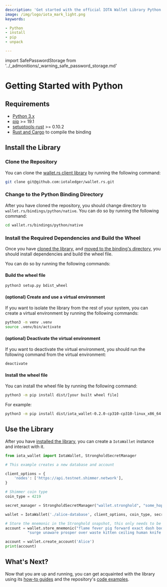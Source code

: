 ```yaml
---
description: 'Get started with the official IOTA Wallet Library Python binding.'
image: /img/logo/iota_mark_light.png
keywords:

- Python
- install
- pip
- unpack

---
```

import SafePasswordStorage from '../_admonitions/_warning_safe_password_storage.md'

# Getting Started with Python 

<SafePasswordStorage />

## Requirements

* [Python 3.x](https://www.python.org)
* [pip](https://pypi.org/project/pip) >= 19.1
* [setuptools-rust](https://pypi.org/project/setuptools-rust/) >= 0.10.2
* [Rust and Cargo](https://doc.rust-lang.org/cargo/getting-started/installation.html) to compile the binding

## Install the Library

### Clone the Repository

You can clone the [wallet.rs client library](https://github.com/iotaledger/wallet.rs) by running the following command:

```bash
git clone git@github.com:iotaledger/wallet.rs.git
```

### Change to the Python Binding Directory

After you have cloned the repository, you should change directory to `wallet.rs/bindings/python/native`. You can do so
by
running the following command:

```bash
cd wallet.rs/bindings/python/native
```

### Install the Required Dependencies and Build the Wheel

Once you have [cloned the library](#clone-the-library),
and [moved to the binding's directory](#change-to-the-python-binding-directory), you should install dependencies and
build the wheel file.

You can do so by running the following commands:

#### Build the wheel file

```bash
python3 setup.py bdist_wheel
```

#### (optional) Create and use a virtual environment

If you want to isolate the library from the rest of your system, you can create a virtual environment by running the
following commands:

```bash
python3 -m venv .venv
source .venv/bin/activate
````

#### (optional) Deactivate the virtual environment

If you want to deactivate the virtual environment, you should run the following command from the virtual environment:

```bash
deactivate
```

#### Install the wheel file

You can install the wheel file by running the following command:

```bash
python3 -m pip install dist/[your built wheel file]
```

For example:

```bash
python3 -m pip install dist/iota_wallet-0.2.0-cp310-cp310-linux_x86_64.whl
```

## Use the Library

After you have [installed the library](#install-the-library), you can create a `IotaWallet` instance and interact with
it.

```python
from iota_wallet import IotaWallet, StrongholdSecretManager

# This example creates a new database and account

client_options = {
    'nodes': ['https://api.testnet.shimmer.network'],
}

# Shimmer coin type
coin_type = 4219

secret_manager = StrongholdSecretManager("wallet.stronghold", "some_hopefully_secure_password")

wallet = IotaWallet('./alice-database', client_options, coin_type, secret_manager)

# Store the mnemonic in the Stronghold snapshot, this only needs to be done once
account = wallet.store_mnemonic("flame fever pig forward exact dash body idea link scrub tennis minute " +
          "surge unaware prosper over waste kitten ceiling human knife arch situate civil")

account = wallet.create_account('Alice')
print(account)
```

## What's Next?

Now that you are up and running, you can get acquainted with the library using
its [how-to guides](../how_tos/00_run_how_tos.mdx) and the
repository's [code examples](https://github.com/iotaledger/wallet.rs/tree/develop/bindings/python/native/examples).

